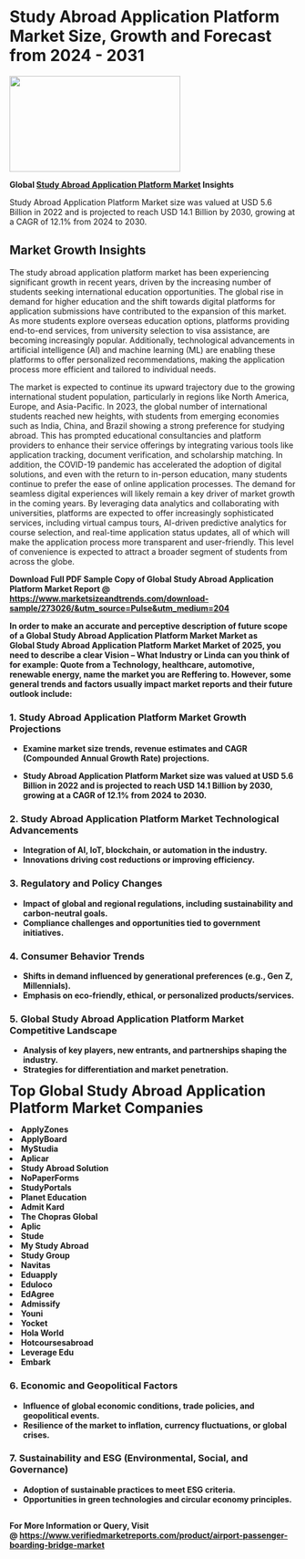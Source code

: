 <H1>Study Abroad Application Platform Market Size, Growth and Forecast from 2024 - 2031</H1><img class="aligncenter size-medium wp-image-584254" src="https://thirdeyenews.in/wp-content/uploads/2024/09/Global-Market-Research-300x168.jpeg" alt="" width="300" height="168" /><p><strong>Global&nbsp;<a href="https://www.marketsizeandtrends.com/download-sample/273026/&amp;utm_source=Pulse&amp;utm_medium=204">Study Abroad Application Platform Market</a> Insights</strong></p><p>Study Abroad Application Platform Market size was valued at USD 5.6 Billion in 2022 and is projected to reach USD 14.1 Billion by 2030, growing at a CAGR of 12.1% from 2024 to 2030.</p><p><h2>Market Growth Insights</h2> <p>The study abroad application platform market has been experiencing significant growth in recent years, driven by the increasing number of students seeking international education opportunities. The global rise in demand for higher education and the shift towards digital platforms for application submissions have contributed to the expansion of this market. As more students explore overseas education options, platforms providing end-to-end services, from university selection to visa assistance, are becoming increasingly popular. Additionally, technological advancements in artificial intelligence (AI) and machine learning (ML) are enabling these platforms to offer personalized recommendations, making the application process more efficient and tailored to individual needs.</p> <p><strong></strong></p> <p>The market is expected to continue its upward trajectory due to the growing international student population, particularly in regions like North America, Europe, and Asia-Pacific. In 2023, the global number of international students reached new heights, with students from emerging economies such as India, China, and Brazil showing a strong preference for studying abroad. This has prompted educational consultancies and platform providers to enhance their service offerings by integrating various tools like application tracking, document verification, and scholarship matching. In addition, the COVID-19 pandemic has accelerated the adoption of digital solutions, and even with the return to in-person education, many students continue to prefer the ease of online application processes. The demand for seamless digital experiences will likely remain a key driver of market growth in the coming years. By leveraging data analytics and collaborating with universities, platforms are expected to offer increasingly sophisticated services, including virtual campus tours, AI-driven predictive analytics for course selection, and real-time application status updates, all of which will make the application process more transparent and user-friendly. This level of convenience is expected to attract a broader segment of students from across the globe.</p> <p><strong></p><p><span class=""><strong>Download Full PDF Sample Copy of Global Study Abroad Application Platform Market Report</strong> @ <a href="https://www.marketsizeandtrends.com/download-sample/273026/&amp;utm_source=Pulse&amp;utm_medium=204" target="_blank">https://www.marketsizeandtrends.com/download-sample/273026/&amp;utm_source=Pulse&amp;utm_medium=204</a></span></p><p>In order to make an accurate and perceptive description of future scope of a Global&nbsp;Study Abroad Application Platform Market Market as Global&nbsp;Study Abroad Application Platform Market Market of 2025, you need to describe a clear Vision &ndash; What Industry or Linda can you think of for example: Quote from a Technology, healthcare, automotive, renewable energy, name the market you are Reffering to. However, some general trends and factors usually impact market reports and their future outlook include:</p><h3>1.&nbsp;<strong>Study Abroad Application Platform Market Growth Projections</strong></h3><ul><li>Examine market size trends, revenue estimates and CAGR (Compounded Annual Growth Rate) projections.</li><li><p>Study Abroad Application Platform Market size was valued at USD 5.6 Billion in 2022 and is projected to reach USD 14.1 Billion by 2030, growing at a CAGR of 12.1% from 2024 to 2030.</p></li></ul><h3>2.&nbsp;<strong>Study Abroad Application Platform Market Technological Advancements</strong></h3><ul><li>Integration of AI, IoT, blockchain, or automation in the industry.</li><li>Innovations driving cost reductions or improving efficiency.</li></ul><h3>3.&nbsp;<strong>Regulatory and Policy Changes</strong></h3><ul><li>Impact of global and regional regulations, including sustainability and carbon-neutral goals.</li><li>Compliance challenges and opportunities tied to government initiatives.</li></ul><h3>4.&nbsp;<strong>Consumer Behavior Trends</strong></h3><ul><li>Shifts in demand influenced by generational preferences (e.g., Gen Z, Millennials).</li><li>Emphasis on eco-friendly, ethical, or personalized products/services.</li></ul><h3>5.&nbsp;<strong>Global Study Abroad Application Platform Market Competitive Landscape</strong></h3><ul><li>Analysis of key players, new entrants, and partnerships shaping the industry.</li><li>Strategies for differentiation and market penetration.</li></ul><p data-pm-slice="1 1 []"><span style="color: inherit; font-family: inherit; font-size: 25px;">Top Global Study Abroad Application Platform Market Companies</span></p><div class="" data-test-id=""><p><li>ApplyZones</li><li> ApplyBoard</li><li> MyStudia</li><li> Aplicar</li><li> Study Abroad Solution</li><li> NoPaperForms</li><li> StudyPortals</li><li> Planet Education</li><li> Admit Kard</li><li> The Chopras Global</li><li> Aplic</li><li> Stude</li><li> My Study Abroad</li><li> Study Group</li><li> Navitas</li><li> Eduapply</li><li> Eduloco</li><li> EdAgree</li><li> Admissify</li><li> Youni</li><li> Yocket</li><li> Hola World</li><li> Hotcoursesabroad</li><li> Leverage Edu</li><li> Embark</li></p></div><h3>6.&nbsp;<strong>Economic and Geopolitical Factors</strong></h3><ul><li>Influence of global economic conditions, trade policies, and geopolitical events.</li><li>Resilience of the market to inflation, currency fluctuations, or global crises.</li></ul><h3>7.&nbsp;<strong>Sustainability and ESG (Environmental, Social, and Governance)</strong></h3><ul><li>Adoption of sustainable practices to meet ESG criteria.</li><li>Opportunities in green technologies and circular economy principles.</li></ul><h2><strong style="font-size: 14px;">For More Information or Query, Visit @&nbsp;</strong><a style="background-color: #ffffff; font-size: 14px;" href="https://www.marketsizeandtrends.com/report/study-abroad-application-platform-market/" target="_blank">https://www.verifiedmarketreports.com/product/airport-passenger-boarding-bridge-market</a></h2>

